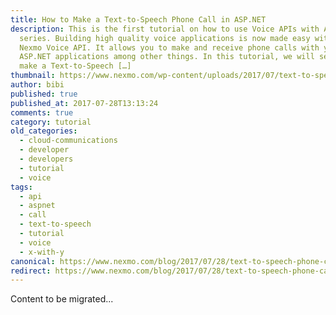 ```yaml
---
title: How to Make a Text-to-Speech Phone Call in ASP.NET
description: This is the first tutorial on how to use Voice APIs with ASP.NET
  series. Building high quality voice applications is now made easy with The
  Nexmo Voice API. It allows you to make and receive phone calls with your
  ASP.NET applications among other things. In this tutorial, we will see how to
  make a Text-to-Speech […]
thumbnail: https://www.nexmo.com/wp-content/uploads/2017/07/text-to-speech-asp.png
author: bibi
published: true
published_at: 2017-07-28T13:13:24
comments: true
category: tutorial
old_categories:
  - cloud-communications
  - developer
  - developers
  - tutorial
  - voice
tags:
  - api
  - aspnet
  - call
  - text-to-speech
  - tutorial
  - voice
  - x-with-y
canonical: https://www.nexmo.com/blog/2017/07/28/text-to-speech-phone-call-dr
redirect: https://www.nexmo.com/blog/2017/07/28/text-to-speech-phone-call-dr
---
```

Content to be migrated...